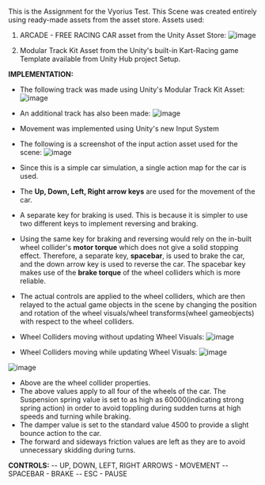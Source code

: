 This is the Assignment for the Vyorius Test.
This Scene was created entirely using ready-made assets from the asset store.
Assets used:
1. ARCADE - FREE RACING CAR asset from the Unity Asset Store:
![image](https://user-images.githubusercontent.com/55644010/219655340-e41f32c3-eac5-4318-82e4-c1ad245cb007.png)

2. Modular Track Kit Asset from the Unity's built-in Kart-Racing game Template available from Unity Hub project Setup.



**IMPLEMENTATION:**
- The following track was made using Unity's Modular Track Kit Asset:
![image](https://user-images.githubusercontent.com/55644010/219676348-56fada16-faba-4ec5-aa9b-2b124ff570e4.png)
- An additional track has also been made:
![image](https://user-images.githubusercontent.com/55644010/219676640-33f1368e-2186-4abc-ab86-1878e5ee1286.png)


- Movement was implemented using Unity's new Input System
- The following is a screenshot of the input action asset used for the scene:
![image](https://user-images.githubusercontent.com/55644010/219665137-e4eb2c69-6979-40d6-98fa-cd8dfaa12ffd.png)
- Since this is a simple car simulation, a single action map for the car is used.
- The **Up, Down, Left, Right arrow keys** are used for the movement of the car.
- A separate key for braking is used. This is because it is simpler to use two different keys to implement reversing and braking.
- Using the same key for braking and reversing would rely on the in-built wheel collider's **motor torque** which does not give a solid stopping effect. Therefore, a      separate key, **spacebar**, is used to brake the car, and the down arrow key is used to reverse the car. The spacebar key makes use of the **brake torque** of the   wheel colliders which is more reliable.
- The actual controls are applied to the wheel colliders, which are then relayed to the actual game objects in the scene by changing the position and rotation of the wheel visuals/wheel transforms(wheel gameobjects) with respect to the wheel colliders.
- Wheel Colliders moving without updating Wheel Visuals:
![image](https://user-images.githubusercontent.com/55644010/219667120-677c299c-3683-4283-97d6-b57377a4ee08.png)
- Wheel Colliders moving while updating Wheel Visuals:
![image](https://user-images.githubusercontent.com/55644010/219667375-a565a431-1387-4575-bb8b-ddddfd738a57.png)

![image](https://user-images.githubusercontent.com/55644010/219668037-c0ab4323-cc0b-4b8f-ab4d-fcecd27e5654.png)
- Above are the wheel collider properties.
- The above values apply to all four of the wheels of the car. The Suspension spring value is set to as high as 60000(indicating strong spring action) in order to avoid toppling during sudden turns at high speeds and turning while braking.
- The damper value is set to the standard value 4500 to provide a slight bounce action to the car.
- The forward and sideways friction values are left as they are to avoid unnecessary skidding during turns.

**CONTROLS:**
-- UP, DOWN, LEFT, RIGHT ARROWS - MOVEMENT
-- SPACEBAR - BRAKE
-- ESC - PAUSE
